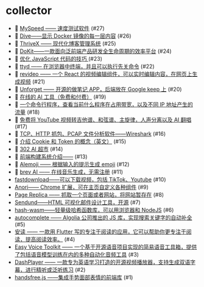 # collector
- 👻 [MySpeed —— 速度测试软件](https://github.com/dengaye/collector/issues/27) (#27)
- 👻 [Dive——显示 Docker 镜像的每一层内容](https://github.com/dengaye/collector/issues/26) (#26)
- 👻 [ThriveX —— 现代化博客管理系统](https://github.com/dengaye/collector/issues/25) (#25)
- 👻 [DoKit——一款面向泛前端产品研发全生命周期的效率平台](https://github.com/dengaye/collector/issues/24) (#24)
- 👯 [优化 JavaScript 代码的技巧 ](https://github.com/dengaye/collector/issues/23) (#23)
- 👻 [ttyd —— 在浏览器中终端，并且可以执行先关命令](https://github.com/dengaye/collector/issues/22) (#22)
- 👻 [revideo —— 一个 React 的视频编辑组件，可以实时编辑内容，在网页上生成视频](https://github.com/dengaye/collector/issues/21) (#21)
- 👻 [Unforget —— 开源的做笔记 APP，后端放在 Google keep 上](https://github.com/dengaye/collector/issues/20) (#20)
- 👻 [在线的 AI 工具（免费和付费）](https://github.com/dengaye/collector/issues/19) (#19)
- 👻 [一个命令行程序，查看当前什么程序在占用带宽，以及不同 IP 地址产生的流量](https://github.com/dengaye/collector/issues/18) (#18)
- 👻 [免费将 YouTube 视频转吉他谱、和弦谱、主旋律，人声分离以及 AI 翻唱](https://github.com/dengaye/collector/issues/17) (#17)
- 👻 [TCP、HTTP 抓包、PCAP 文件分析软件——Wireshark](https://github.com/dengaye/collector/issues/16) (#16)
- 👻 [介绍 Cookie 和 Token 的概念（英文）](https://github.com/dengaye/collector/issues/15) (#15)
- 👻 [302 AI 超市](https://github.com/dengaye/collector/issues/14) (#14)
- 👻 [前端构建系统介绍——](https://github.com/dengaye/collector/issues/13) (#13)
- 👻 [AIemoji —— 根据输入的提示生成 emoji](https://github.com/dengaye/collector/issues/12) (#12)
- 👻 [brev AI —— 在线音乐生成，无需注册](https://github.com/dengaye/collector/issues/11) (#11)
-  [fastdownload——可以下载视频，包括 TikTok、Youtube](https://github.com/dengaye/collector/issues/10) (#10)
-  [Anori—— Chrome 扩展，可在主页自定义各种组件](https://github.com/dengaye/collector/issues/9) (#9)
-  [Page Replica —— 抓取一个页面或者网站，将网站暂存在](https://github.com/dengaye/collector/issues/8) (#8)
-  [Sendund——HTML 可视化邮件设计工具，开源](https://github.com/dengaye/collector/issues/7) (#7)
-  [hash-wasm——轻量级哈希函数库，可以用浏览器和 NodeJS](https://github.com/dengaye/collector/issues/6) (#6)
-  [autocomplete —— Algolia 公司推出的 JS 库，实现搜索关键字的自动补全](https://github.com/dengaye/collector/issues/5) (#5)
-  [安读 —— 一款用  Flutter 写的专注于阅读的应用，它可以帮助你更专注于阅读，提高阅读效率。](https://github.com/dengaye/collector/issues/4) (#4)
-  [Easy Voice Toolkit —— 一个基于开源语音项目实现的简易语音工具箱，提供了包括语音模型训练在内的多种自动化音频工具](https://github.com/dengaye/collector/issues/3) (#3)
-  [DashPlayer —— 一款专为英语学习打造的开源视频播放器，支持生成双语字幕，进行精听或泛听练习](https://github.com/dengaye/collector/issues/2) (#2)
-  [handsfree.js ——集成手势面部表情的前端库](https://github.com/dengaye/collector/issues/1) (#1)
